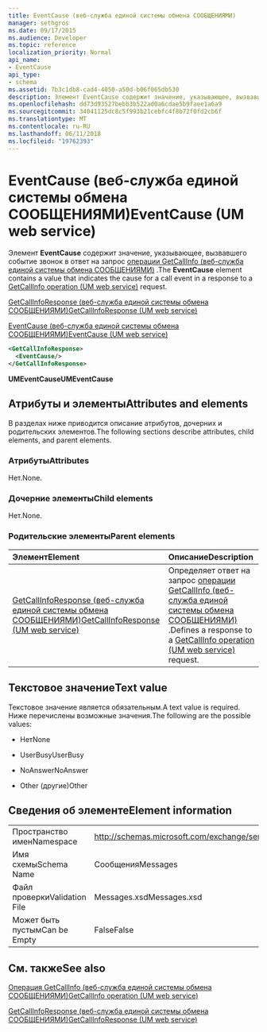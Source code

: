 ```yaml
---
title: EventCause (веб-служба единой системы обмена СООБЩЕНИЯМИ)
manager: sethgros
ms.date: 09/17/2015
ms.audience: Developer
ms.topic: reference
localization_priority: Normal
api_name:
- EventCause
api_type:
- schema
ms.assetid: 7b3c1db8-cad4-4050-a50d-b06f065db530
description: Элемент EventCause содержит значение, указывающее, вызвавшего событие звонок в ответ на запрос GetCallInfo операции (веб-служба единой системы обмена СООБЩЕНИЯМИ).
ms.openlocfilehash: dd73d93527bebb3b522ad0a6cdae5b9faee1a6a9
ms.sourcegitcommit: 34041125dc8c5f993b21cebfc4f8b72f0fd2cb6f
ms.translationtype: MT
ms.contentlocale: ru-RU
ms.lasthandoff: 06/11/2018
ms.locfileid: "19762393"
---
```

# <a name="eventcause-um-web-service"></a><span data-ttu-id="877f5-103">EventCause (веб-служба единой системы обмена СООБЩЕНИЯМИ)</span><span class="sxs-lookup"><span data-stu-id="877f5-103">EventCause (UM web service)</span></span>

<span data-ttu-id="877f5-104">Элемент **EventCause** содержит значение, указывающее, вызвавшего событие звонок в ответ на запрос [операции GetCallInfo (веб-служба единой системы обмена СООБЩЕНИЯМИ)](getcallinfo-operation-um-web-service.md) .</span><span class="sxs-lookup"><span data-stu-id="877f5-104">The **EventCause** element contains a value that indicates the cause for a call event in a response to a [GetCallInfo operation (UM web service)](getcallinfo-operation-um-web-service.md) request.</span></span> 
  
[<span data-ttu-id="877f5-105">GetCallInfoResponse (веб-служба единой системы обмена СООБЩЕНИЯМИ)</span><span class="sxs-lookup"><span data-stu-id="877f5-105">GetCallInfoResponse (UM web service)</span></span>](getcallinforesponse-um-web-service.md)
  
[<span data-ttu-id="877f5-106">EventCause (веб-служба единой системы обмена СООБЩЕНИЯМИ)</span><span class="sxs-lookup"><span data-stu-id="877f5-106">EventCause (UM web service)</span></span>](eventcause-um-web-service.md)
  
```xml
<GetCallInfoResponse>
  <EventCause/>
</GetCallInfoResponse>
```

 <span data-ttu-id="877f5-107">**UMEventCause**</span><span class="sxs-lookup"><span data-stu-id="877f5-107">**UMEventCause**</span></span>
## <a name="attributes-and-elements"></a><span data-ttu-id="877f5-108">Атрибуты и элементы</span><span class="sxs-lookup"><span data-stu-id="877f5-108">Attributes and elements</span></span>

<span data-ttu-id="877f5-109">В разделах ниже приводится описание атрибутов, дочерних и родительских элементов.</span><span class="sxs-lookup"><span data-stu-id="877f5-109">The following sections describe attributes, child elements, and parent elements.</span></span>
  
### <a name="attributes"></a><span data-ttu-id="877f5-110">Атрибуты</span><span class="sxs-lookup"><span data-stu-id="877f5-110">Attributes</span></span>

<span data-ttu-id="877f5-111">Нет.</span><span class="sxs-lookup"><span data-stu-id="877f5-111">None.</span></span>
  
### <a name="child-elements"></a><span data-ttu-id="877f5-112">Дочерние элементы</span><span class="sxs-lookup"><span data-stu-id="877f5-112">Child elements</span></span>

<span data-ttu-id="877f5-113">Нет.</span><span class="sxs-lookup"><span data-stu-id="877f5-113">None.</span></span>
  
### <a name="parent-elements"></a><span data-ttu-id="877f5-114">Родительские элементы</span><span class="sxs-lookup"><span data-stu-id="877f5-114">Parent elements</span></span>

|<span data-ttu-id="877f5-115">**Элемент**</span><span class="sxs-lookup"><span data-stu-id="877f5-115">**Element**</span></span>|<span data-ttu-id="877f5-116">**Описание**</span><span class="sxs-lookup"><span data-stu-id="877f5-116">**Description**</span></span>|
|:-----|:-----|
|[<span data-ttu-id="877f5-117">GetCallInfoResponse (веб-служба единой системы обмена СООБЩЕНИЯМИ)</span><span class="sxs-lookup"><span data-stu-id="877f5-117">GetCallInfoResponse (UM web service)</span></span>](getcallinforesponse-um-web-service.md) <br/> |<span data-ttu-id="877f5-118">Определяет ответ на запрос [операции GetCallInfo (веб-служба единой системы обмена СООБЩЕНИЯМИ)](getcallinfo-operation-um-web-service.md) .</span><span class="sxs-lookup"><span data-stu-id="877f5-118">Defines a response to a [GetCallInfo operation (UM web service)](getcallinfo-operation-um-web-service.md) request.</span></span>  <br/> |
   
## <a name="text-value"></a><span data-ttu-id="877f5-119">Текстовое значение</span><span class="sxs-lookup"><span data-stu-id="877f5-119">Text value</span></span>

<span data-ttu-id="877f5-120">Текстовое значение является обязательным.</span><span class="sxs-lookup"><span data-stu-id="877f5-120">A text value is required.</span></span> <span data-ttu-id="877f5-121">Ниже перечислены возможные значения.</span><span class="sxs-lookup"><span data-stu-id="877f5-121">The following are the possible values:</span></span>
  
- <span data-ttu-id="877f5-122">Нет</span><span class="sxs-lookup"><span data-stu-id="877f5-122">None</span></span>
    
- <span data-ttu-id="877f5-123">UserBusy</span><span class="sxs-lookup"><span data-stu-id="877f5-123">UserBusy</span></span>
    
- <span data-ttu-id="877f5-124">NoAnswer</span><span class="sxs-lookup"><span data-stu-id="877f5-124">NoAnswer</span></span>
    
- <span data-ttu-id="877f5-125">Other (другие)</span><span class="sxs-lookup"><span data-stu-id="877f5-125">Other</span></span>
    
## <a name="element-information"></a><span data-ttu-id="877f5-126">Сведения об элементе</span><span class="sxs-lookup"><span data-stu-id="877f5-126">Element information</span></span>

|||
|:-----|:-----|
|<span data-ttu-id="877f5-127">Пространство имен</span><span class="sxs-lookup"><span data-stu-id="877f5-127">Namespace</span></span>  <br/> |http://schemas.microsoft.com/exchange/services/2006/messages  <br/> |
|<span data-ttu-id="877f5-128">Имя схемы</span><span class="sxs-lookup"><span data-stu-id="877f5-128">Schema Name</span></span>  <br/> |<span data-ttu-id="877f5-129">Сообщения</span><span class="sxs-lookup"><span data-stu-id="877f5-129">Messages</span></span>  <br/> |
|<span data-ttu-id="877f5-130">Файл проверки</span><span class="sxs-lookup"><span data-stu-id="877f5-130">Validation File</span></span>  <br/> |<span data-ttu-id="877f5-131">Messages.xsd</span><span class="sxs-lookup"><span data-stu-id="877f5-131">Messages.xsd</span></span>  <br/> |
|<span data-ttu-id="877f5-132">Может быть пустым</span><span class="sxs-lookup"><span data-stu-id="877f5-132">Can be Empty</span></span>  <br/> |<span data-ttu-id="877f5-133">False</span><span class="sxs-lookup"><span data-stu-id="877f5-133">False</span></span>  <br/> |
   
## <a name="see-also"></a><span data-ttu-id="877f5-134">См. также</span><span class="sxs-lookup"><span data-stu-id="877f5-134">See also</span></span>



[<span data-ttu-id="877f5-135">Операция GetCallInfo (веб-служба единой системы обмена СООБЩЕНИЯМИ)</span><span class="sxs-lookup"><span data-stu-id="877f5-135">GetCallInfo operation (UM web service)</span></span>](getcallinfo-operation-um-web-service.md)
  
[<span data-ttu-id="877f5-136">GetCallInfoResponse (веб-служба единой системы обмена СООБЩЕНИЯМИ)</span><span class="sxs-lookup"><span data-stu-id="877f5-136">GetCallInfoResponse (UM web service)</span></span>](getcallinforesponse-um-web-service.md)


